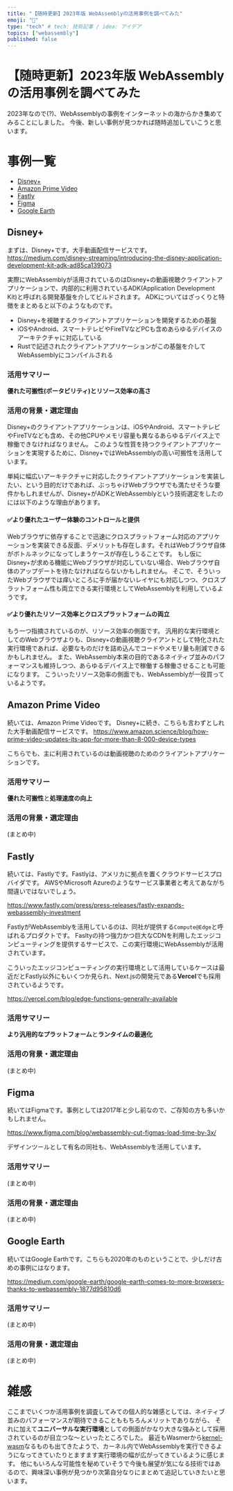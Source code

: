 ```yaml
---
title: "【随時更新】2023年版 WebAssemblyの活用事例を調べてみた"
emoji: "🔖"
type: "tech" # tech: 技術記事 / idea: アイデア
topics: ["webassembly"]
published: false
---
```



# 【随時更新】2023年版 WebAssemblyの活用事例を調べてみた
2023年なので(?)、WebAssemblyの事例をインターネットの海からかき集めてみることにしました。
今後、新しい事例が見つかれば随時追加していこうと思います。


# 事例一覧
- [Disney+](#Disney+)
- [Amazon Prime Video](#Amazon-Prime-Video)
- [Fastly](#Fastly)
- [Figma](#Figma)
- [Google Earth](#Google-Earth)


## Disney+
まずは、Disney+です。大手動画配信サービスです。
https://medium.com/disney-streaming/introducing-the-disney-application-development-kit-adk-ad85ca139073

実際にWebAssemblyが活用されているのはDisney+の動画視聴クライアントアプリケーションで、内部的に利用されているADK(Application Development Kit)と呼ばれる開発基盤を介してビルドされます。
ADKについてはざっくりと特徴をまとめると以下のようなものです。

- Disney+を視聴するクライアントアプリケーションを開発するための基盤
- iOSやAndroid、スマートテレビやFireTVなどPCも含めあらゆるデバイスのアーキテクチャに対応している
- Rustで記述されたクライアントアプリケーションがこの基盤を介してWebAssemblyにコンパイルされる

### 活用サマリー
**優れた可搬性(ポータビリティ)**と**リソース効率の高さ**

### 活用の背景・選定理由
Disney+のクライアントアプリケーションは、iOSやAndroid、スマートテレビやFireTVなども含め、その他CPUやメモリ容量も異なるあらゆるデバイス上で稼働できなければなりません。
このような性質を持つクライアントアプリケーションを実現するために、Disney+ではWebAssemblyの高い可搬性を活用しています。

単純に幅広いアーキテクチャに対応したクライアントアプリケーションを実装したい、という目的だけであれば、ぶっちゃけWebブラウザでも満たせそうな要件かもしれませんが、Disney+がADKとWebAssemblyという技術選定をしたのには以下のような理由があります。

#### ✅より優れたユーザー体験のコントロールと提供
Webブラウザに依存することで迅速にクロスプラットフォーム対応のアプリケーションを実装できる反面、デメリットも存在します。それはWebブラウザ自体がボトルネックになってしまうケースが存在しうることです。
もし仮にDisney+が求める機能にWebブラウザが対応していない場合、Webブラウザ自体のアップデートを待たなければならないかもしれません。
そこで、そういったWebブラウザでは痒いところに手が届かないレイヤにも対応しつつ、クロスプラットフォーム性も両立できる実行環境としてWebAssemblyを利用しているようです。

#### ✅より優れたリソース効率とクロスプラットフォームの両立
もう一つ指摘されているのが、リソース効率の側面です。
汎用的な実行環境としてのWebブラウザよりも、Disney+の動画視聴クライアントとして特化された実行環境であれば、必要なものだけを詰め込んでコードやメモリ量も削減できるかもしれません。
また、WebAssembly本来の目的であるネイティブ並みのパフォーマンスも維持しつつ、あらゆるデバイス上で稼働する稼働させることも可能になります。
こういったリソース効率の側面でも、WebAssemblyが一役買っているようです。


## Amazon Prime Video
続いては、Amazon Prime Videoです。
Disney+に続き、こちらも言わずとしれた大手動画配信サービスです。
https://www.amazon.science/blog/how-prime-video-updates-its-app-for-more-than-8-000-device-types

こちらでも、主に利用されているのは動画視聴のためのクライアントアプリケーションです。

### 活用サマリー
**優れた可搬性**と**処理速度の向上**

### 活用の背景・選定理由
(まとめ中)


## Fastly
続いては、Fastlyです。Fastlyは、アメリカに拠点を置くクラウドサービスプロバイダです。
AWSやMicrosoft Azureのようなサービス事業者と考えてあながち間違いではないでしょう。

https://www.fastly.com/press/press-releases/fastly-expands-webassembly-investment

FastlyがWebAssemblyを活用しているのは、同社が提供する`Compute@Edge`と呼ばれるプロダクトです。
Fasltyの持つ強力かつ巨大なCDNを利用したエッジコンピューティングを提供するサービスで、この実行環境にWebAssemblyが活用されています。

こういったエッジコンピューティングの実行環境として活用しているケースは最近だとFastly以外にもいくつか見られ、Next.jsの開発元である**Vercel**でも採用されているようです。

https://vercel.com/blog/edge-functions-generally-available

### 活用サマリー
**より汎用的なプラットフォーム**と**ランタイムの最適化**

### 活用の背景・選定理由
(まとめ中)


## Figma
続いてはFigmaです。事例としては2017年と少し前なので、ご存知の方も多いかもしれません。

https://www.figma.com/blog/webassembly-cut-figmas-load-time-by-3x/

デザインツールとして有名の同社も、WebAssemblyを活用しています。

### 活用サマリー
(まとめ中)
<!--同社の活用ポイントとしては、Figma自体の処理速度向上です。-->

### 活用の背景・選定理由
(まとめ中)
<!--WebAssembly自体がフロントエンドにおけるJavaScriptの処理速度を補うために生まれた背景から見ると、これまでの活用事例の中では割と主流な活用方法と言えるかもしれません。-->


## Google Earth
続いてはGoogle Earthです。こちらも2020年のものということで、少しだけ古めの事例にはなります。

https://medium.com/google-earth/google-earth-comes-to-more-browsers-thanks-to-webassembly-1877d95810d6

### 活用サマリー
(まとめ中)
<!--Google Earthでの活用ポイントとしては、ネイティブ並みの処理性能 + 可搬性です。-->

### 活用の背景・選定理由
(まとめ中)
<!--元々WebAssemblyに移植される前のGoogle Earthでは、NaCl (Google Native Client)と呼ばれるC++製のテクノロジーを利用して開発されていたそうです。-->
<!--このNaClですが、ブラウザ上で直接ネイティブコードを実行できる優れた代物ではあったものの、NaClに対応している同社が開発元のGoogle Chromeでしか実行できないという欠点を持ち合わせていました。-->
<!--そこで、当時から他のブラウザでも標準化が進められていたWebAssemblyへの移植が行われ、FirefoxやMicrosoft Edgeなどのブラウザでも利用可能なクロスプラットフォーム性を得ることができたという事例になります。-->


# 雑感
ここまでいくつか活用事例を調査してみての個人的な雑感としては、ネイティブ並みのパフォーマンスが期待できることももちろんメリットでありながら、
それに加えて**ユニバーサルな実行環境**としての側面がかなり大きな強みとして採用されているのが目立つな〜といったところでした。
最近もWasmerから[kernel-wasm](https://github.com/wasmerio/kernel-wasm)なるものも出てきたようで、カーネル内でWebAssemblyを実行できるようになってきていたりとますます実行環境の幅が広がってきているように感じます。
他にもいろんな可能性を秘めていそうで今後も展望が気になる技術ではあるので、興味深い事例が見つかり次第自分なりにまとめて追記していきたいと思います。
